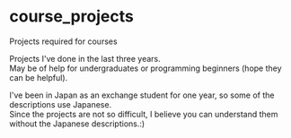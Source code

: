 # course_projects
Projects required for courses

Projects I've done in the last three years.  
May be of help for undergraduates or programming beginners (hope they can be helpful).  

I've been in Japan as an exchange student for one year, so some of the descriptions use Japanese.   
Since the projects are not so difficult, I believe you can understand them without the Japanese descriptions.:)
